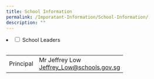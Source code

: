 ```yaml
---
title: School Information
permalink: /Imporatant-Information/School-Information/
description: ""
---
```

<li>
<input id="accordion1" type="checkbox">
<label for="accordion1">School Leaders</label>
<div>
<br><table><tbody><tr><td>Principal</td><td>Mr Jeffrey Low<br><a href="mailto:Jeffrey_Low@schools.gov.sg">Jeffrey_Low@schools.gov.sg</a></td></tr></tbody></table>
    </div>
	</li>
